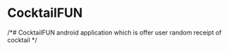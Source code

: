 <!DOCTYPE html>
<html>
<head>
<title>CocktailFUN</title>
</head>

<body>
<h1>CocktailFUN</h1>
</body>

</html>
/*# CocktailFUN
android application which is offer user random receipt of cocktail 
*/
